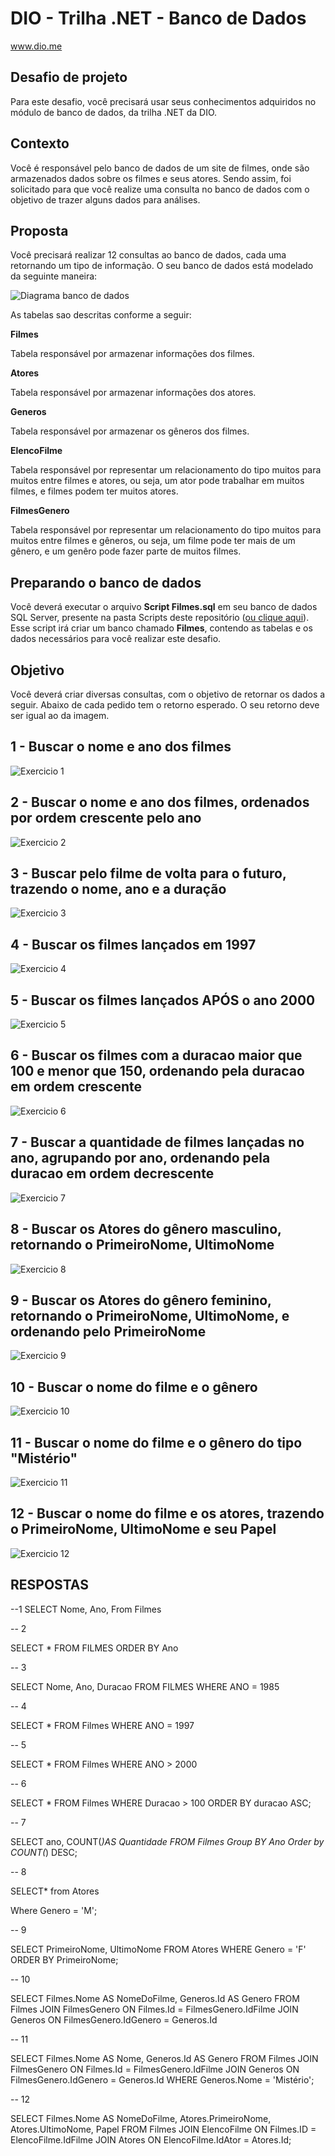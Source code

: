 # DIO - Trilha .NET - Banco de Dados
www.dio.me

## Desafio de projeto
Para este desafio, você precisará usar seus conhecimentos adquiridos no módulo de banco de dados, da trilha .NET da DIO.

## Contexto
Você é responsável pelo banco de dados de um site de filmes, onde são armazenados dados sobre os filmes e seus atores. Sendo assim, foi solicitado para que você realize uma consulta no banco de dados com o objetivo de trazer alguns dados para análises.

## Proposta
Você precisará realizar 12 consultas ao banco de dados, cada uma retornando um tipo de informação.
O seu banco de dados está modelado da seguinte maneira:

![Diagrama banco de dados](Imagens/diagrama.png)

As tabelas sao descritas conforme a seguir:

**Filmes**

Tabela responsável por armazenar informações dos filmes.

**Atores**

Tabela responsável por armazenar informações dos atores.

**Generos**

Tabela responsável por armazenar os gêneros dos filmes.

**ElencoFilme**

Tabela responsável por representar um relacionamento do tipo muitos para muitos entre filmes e atores, ou seja, um ator pode trabalhar em muitos filmes, e filmes
podem ter muitos atores.

**FilmesGenero**

Tabela responsável por representar um relacionamento do tipo muitos para muitos entre filmes e gêneros, ou seja, um filme pode ter mais de um gênero, e um genêro pode fazer parte de muitos filmes.

## Preparando o banco de dados
Você deverá executar o arquivo **Script Filmes.sql** em seu banco de dados SQL Server, presente na pasta Scripts deste repositório ([ou clique aqui](Script%20Filmes.sql)). Esse script irá criar um banco chamado **Filmes**, contendo as tabelas e os dados necessários para você realizar este desafio.

## Objetivo
Você deverá criar diversas consultas, com o objetivo de retornar os dados a seguir. Abaixo de cada pedido tem o retorno esperado. O seu retorno deve ser igual ao da imagem.

## 1 - Buscar o nome e ano dos filmes

![Exercicio 1](Imagens/1.png)

## 2 - Buscar o nome e ano dos filmes, ordenados por ordem crescente pelo ano

![Exercicio 2](Imagens/2.png)

## 3 - Buscar pelo filme de volta para o futuro, trazendo o nome, ano e a duração

![Exercicio 3](Imagens/3.png)

## 4 - Buscar os filmes lançados em 1997

![Exercicio 4](Imagens/4.png)

## 5 - Buscar os filmes lançados APÓS o ano 2000

![Exercicio 5](Imagens/5.png)

## 6 - Buscar os filmes com a duracao maior que 100 e menor que 150, ordenando pela duracao em ordem crescente

![Exercicio 6](Imagens/6.png)

## 7 - Buscar a quantidade de filmes lançadas no ano, agrupando por ano, ordenando pela duracao em ordem decrescente

![Exercicio 7](Imagens/7.png)

## 8 - Buscar os Atores do gênero masculino, retornando o PrimeiroNome, UltimoNome

![Exercicio 8](Imagens/8.png)

## 9 - Buscar os Atores do gênero feminino, retornando o PrimeiroNome, UltimoNome, e ordenando pelo PrimeiroNome

![Exercicio 9](Imagens/9.png)

## 10 - Buscar o nome do filme e o gênero

![Exercicio 10](Imagens/10.png)

## 11 - Buscar o nome do filme e o gênero do tipo "Mistério"

![Exercicio 11](Imagens/11.png)

## 12 - Buscar o nome do filme e os atores, trazendo o PrimeiroNome, UltimoNome e seu Papel

![Exercicio 12](Imagens/12.png)

## RESPOSTAS 

--1
SELECT
     Nome,
	 Ano,
From Filmes

-- 2

SELECT * FROM FILMES
ORDER BY Ano

-- 3

SELECT 
         Nome,
		 Ano,
		 Duracao 
FROM FILMES
WHERE ANO = 1985

-- 4

SELECT * FROM Filmes
WHERE ANO = 1997

-- 5

SELECT * FROM Filmes
WHERE ANO > 2000

-- 6

SELECT * FROM Filmes
WHERE Duracao > 100
ORDER BY duracao ASC;

-- 7 

SELECT ano, COUNT(*)AS Quantidade
FROM Filmes
Group BY Ano
Order by COUNT(*) DESC;

-- 8

SELECT* from Atores
             
Where Genero = 'M';

-- 9 

SELECT PrimeiroNome, UltimoNome
FROM Atores
WHERE Genero = 'F'
ORDER BY PrimeiroNome;

-- 10

SELECT Filmes.Nome AS NomeDoFilme, Generos.Id AS Genero
FROM Filmes
JOIN FilmesGenero ON Filmes.Id = FilmesGenero.IdFilme
JOIN Generos ON FilmesGenero.IdGenero = Generos.Id

-- 11 

SELECT Filmes.Nome AS Nome, Generos.Id AS Genero
FROM Filmes
JOIN FilmesGenero ON Filmes.Id = FilmesGenero.IdFilme
JOIN Generos ON FilmesGenero.IdGenero = Generos.Id
WHERE Generos.Nome = 'Mistério';

-- 12

SELECT Filmes.Nome AS NomeDoFilme, Atores.PrimeiroNome, Atores.UltimoNome, Papel
FROM Filmes
JOIN ElencoFilme ON Filmes.ID = ElencoFilme.IdFilme
JOIN Atores ON ElencoFilme.IdAtor = Atores.Id;

